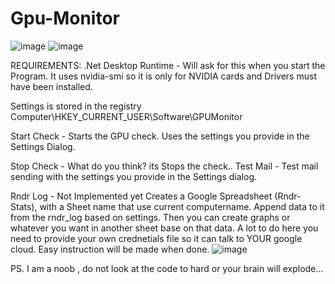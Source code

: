 # Gpu-Monitor
![image](https://user-images.githubusercontent.com/35293441/213880927-3b6ae267-28f1-4ba4-b079-83fbcb4eefa0.png)
![image](https://user-images.githubusercontent.com/35293441/213870025-bcdd3836-7439-47a1-b9e9-f9efdf3c83ee.png)

REQUIREMENTS:
.Net Desktop Runtime - Will ask for this when you start the Program.
It uses nvidia-smi so it is only for NVIDIA cards and Drivers must have been installed.

Settings is stored in the registry
Computer\HKEY_CURRENT_USER\Software\GPUMonitor

Start Check - Starts the GPU check. 
Uses the settings you provide in the Settings Dialog.


Stop Check - What do you think? its Stops the check..
Test Mail - Test mail sending with the settings you provide in the Settings dialog.


Rndr Log - Not Implemented yet 
Creates a Google Spreadsheet (Rndr-Stats), with a Sheet name that use current computername.
Append data to it from the rndr_log based on settings. Then you can create graphs or whatever you want in another sheet base on that data.
A lot to do here you need to provide your own crednetials file so it can talk to YOUR google cloud. Easy instruction will be made when done.
![image](https://user-images.githubusercontent.com/35293441/213871142-44414a3d-c821-436e-a00a-ee799e46bbf3.png)


PS. I am a noob , do not look at the code to hard or your brain will explode...
